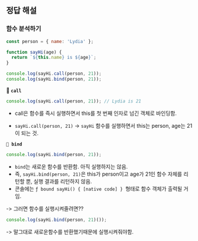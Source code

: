 ## 정답 해설

### 함수 분석하기

```js
const person = { name: 'Lydia' };

function sayHi(age) {
  return `${this.name} is ${age}`;
}

console.log(sayHi.call(person, 21));
console.log(sayHi.bind(person, 21));
```

**🔹 `call`**

```js
console.log(sayHi.call(person, 21)); // Lydia is 21
```

- call은 함수를 즉시 실행하면서 this를 첫 번째 인자로 넘긴 객체로 바인딩함.

- `sayHi.call(person, 21)` → `sayHi` 함수를 실행하면서 this는 person, age는 21이 되는 것.

**`🔹 bind`**

```js
console.log(sayHi.bind(person, 21));
```

- `bind`는 새로운 함수를 반환함. 아직 실행하지는 않음.
- 즉, `sayHi.bind(person, 21)`은 this가 person이고 age가 21인 함수 자체를 리턴할 뿐, 실행 결과를 리턴하지 않음.
- 콘솔에는 `ƒ bound sayHi() { [native code] } `형태로 함수 객체가 출력될 거임.

-> 그러면 함수를 실행시켜줄려면??

```js
console.log(sayHi.bind(person, 21)());
```

-> 말그대로 새로운함수를 반환했기때문에 실행시켜줘야함.
